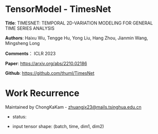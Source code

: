 # TensorModel - TimesNet
**Title**: TIMESNET: TEMPORAL 2D-VARIATION MODELING FOR GENERAL TIME SERIES ANALYSIS

**Authors**: Haixu Wu, Tengge Hu, Yong Liu, Hang Zhou, Jianmin Wang, Mingsheng Long

**Comments**： ICLR 2023

**Paper**: https://arxiv.org/abs/2210.02186

**Github**: https://github.com/thuml/TimesNet

# Work Recurrence

Maintained by ChongKaKam - zhuangjx23@mails.tsinghua.edu.cn

+ status: 

+ input tensor shape: (batch, time, dim1, dim2)